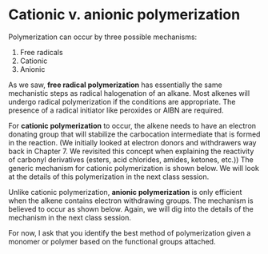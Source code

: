 # Cationic v. anionic polymerization


Polymerization can occur by three possible mechanisms:

1. Free radicals
2. Cationic
3. Anionic

As we saw, **free radical polymerization** has essentially the same mechanistic steps as radical halogenation of an alkane.  Most alkenes will undergo radical polymerization if the conditions are appropriate.  The presence of a radical initiator like peroxides or AIBN are required.

For **cationic polymerization** to occur, the alkene needs to have an electron donating group that will stabilize the carbocation intermediate that is formed in the reaction.  (We initially looked at electron donors and withdrawers way back in Chapter 7.  We revisited this concept when explaining the reactivity of carbonyl derivatives (esters, acid chlorides, amides, ketones, etc.))  The generic mechanism for cationic polymerization is shown below.  We will look at the details of this polymerization in the next class session.


Unlike cationic polymerization, **anionic polymerization** is only efficient when the alkene contains electron withdrawing groups.   The mechanism is believed to occur as shown below.  Again, we will dig into the details of the mechanism in the next class session.

For now, I ask that you identify the best method of polymerization given a monomer or polymer based on the functional groups attached.